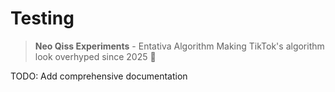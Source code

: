 # Testing

> **Neo Qiss Experiments** - Entativa Algorithm
> Making TikTok's algorithm look overhyped since 2025 🚀

TODO: Add comprehensive documentation
